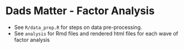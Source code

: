 # Dads Matter - Factor Analysis

- See `R/data_prep.R` for steps on data pre-processing.
- See `analysis` for Rmd files and rendered html files for each wave of factor analysis